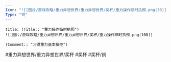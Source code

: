 ```yaml
---
Icon: "![[图片/游戏攻略/重力异想世界/重力异想世界/奖杯/重力操作临时执照.png|30]]"
Type: "铜"
---
```

```ad-common-bronze-trophy
title: (Title:: "重力操作临时执照")
![[图片/游戏攻略/重力异想世界/重力异想世界/奖杯/重力操作临时执照.png|100]]

(Comment:: "习得重力基本操控")
```

#重力异想世界/重力异想世界/奖杯 #奖杯 #奖杯/铜
